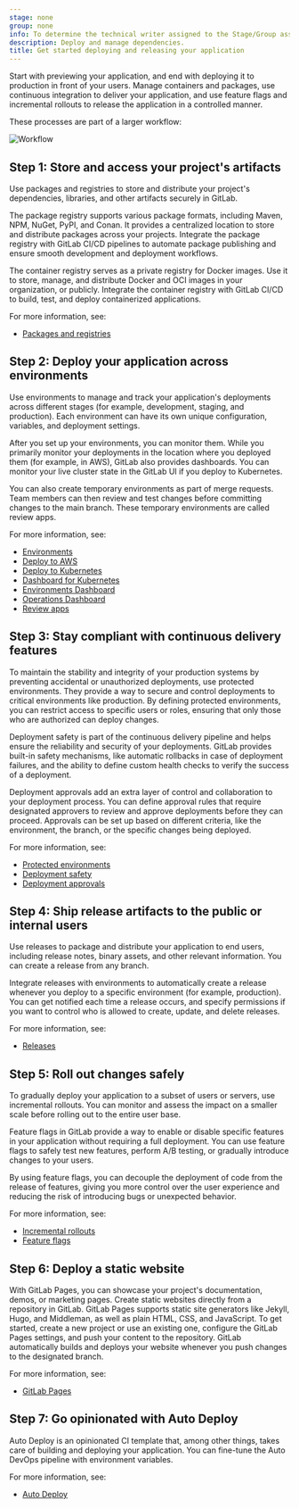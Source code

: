 ```yaml
---
stage: none
group: none
info: To determine the technical writer assigned to the Stage/Group associated with this page, see https://handbook.gitlab.com/handbook/product/ux/technical-writing/#assignments
description: Deploy and manage dependencies.
title: Get started deploying and releasing your application
---
```


Start with previewing your application, and end with deploying
it to production in front of your users. Manage containers and packages, use
continuous integration to deliver your application, and use feature flags
and incremental rollouts to release the application in a controlled manner.

These processes are part of a larger workflow:

![Workflow](img/get_started_release_v16_11.png)

## Step 1: Store and access your project's artifacts

Use packages and registries to store and distribute your project's dependencies,
libraries, and other artifacts securely in GitLab.

The package registry supports various package formats, including Maven,
NPM, NuGet, PyPI, and Conan. It provides a centralized location to store
and distribute packages across your projects. Integrate the package registry
with GitLab CI/CD pipelines to automate package publishing and ensure smooth
development and deployment workflows.

The container registry serves as a private registry for Docker images.
Use it to store, manage, and distribute Docker and OCI images in your organization, or publicly.
Integrate the container registry with GitLab CI/CD to build, test, and deploy containerized
applications.

For more information, see:

- [Packages and registries](../packages/_index.md)

## Step 2: Deploy your application across environments

Use environments to manage and track your application's
deployments across different stages (for example, development, staging,
and production). Each environment can have its own unique configuration,
variables, and deployment settings.

After you set up your environments, you can monitor them. While you
primarily monitor your deployments in the location where you deployed them
(for example, in AWS), GitLab also provides dashboards.
You can monitor your live cluster state in the GitLab UI if you deploy to Kubernetes.

You can also create temporary environments as part of merge requests.
Team members can then review and test changes before committing changes to
the main branch. These temporary environments are called review apps.

For more information, see:

- [Environments](../../ci/environments/_index.md)
- [Deploy to AWS](../../ci/cloud_deployment/_index.md)
- [Deploy to Kubernetes](../clusters/agent/_index.md)
- [Dashboard for Kubernetes](../../ci/environments/kubernetes_dashboard.md)
- [Environments Dashboard](../../ci/environments/environments_dashboard.md)
- [Operations Dashboard](../operations_dashboard/_index.md)
- [Review apps](../../ci/review_apps/_index.md)

## Step 3: Stay compliant with continuous delivery features

To maintain the stability and integrity of your production systems by
preventing accidental or unauthorized deployments, use protected environments.
They provide a way to secure and control deployments to critical environments like production.
By defining protected environments, you can restrict access to specific users or roles,
ensuring that only those who are authorized can deploy changes.

Deployment safety is part of the continuous delivery pipeline and helps ensure the reliability
and security of your deployments. GitLab provides built-in safety mechanisms,
like automatic rollbacks in case of deployment failures, and the ability to define custom
health checks to verify the success of a deployment.

Deployment approvals add an extra layer of control and collaboration to your deployment process.
You can define approval rules that require designated approvers to review and approve deployments
before they can proceed. Approvals can be set up based on different criteria, like the environment,
the branch, or the specific changes being deployed.

For more information, see:

- [Protected environments](../../ci/environments/protected_environments.md)
- [Deployment safety](../../ci/environments/deployment_safety.md)
- [Deployment approvals](../../ci/environments/deployment_approvals.md)

## Step 4: Ship release artifacts to the public or internal users

Use releases to package and distribute your application to end users,
including release notes, binary assets, and other relevant information.
You can create a release from any branch.

Integrate releases with environments to automatically
create a release whenever you deploy to a specific environment (for example, production).
You can get notified each time a release occurs, and specify
permissions if you want to control who is allowed to create, update, and delete releases.

For more information, see:

- [Releases](../project/releases/_index.md)

## Step 5: Roll out changes safely

To gradually deploy your application to a subset of users or servers, use incremental rollouts.
You can monitor and assess the impact on a smaller scale before rolling out to the entire user base.

Feature flags in GitLab provide a way to enable or disable specific features in your application
without requiring a full deployment. You can use feature flags to safely test new features,
perform A/B testing, or gradually introduce changes to your users.

By using feature flags, you can decouple the deployment of code from the release of features,
giving you more control over the user experience and reducing the risk of introducing bugs
or unexpected behavior.

For more information, see:

- [Incremental rollouts](../../ci/environments/incremental_rollouts.md)
- [Feature flags](../../operations/feature_flags.md)

## Step 6: Deploy a static website

With GitLab Pages, you can showcase your project's documentation, demos, or marketing pages.
Create static websites directly from a repository in GitLab. GitLab Pages supports
static site generators like Jekyll, Hugo, and Middleman, as well as plain HTML,
CSS, and JavaScript. To get started, create a new project or use an existing one,
configure the GitLab Pages settings, and push your content to the repository.
GitLab automatically builds and deploys your website whenever you push changes to the designated branch.

For more information, see:

- [GitLab Pages](../project/pages/_index.md)

## Step 7: Go opinionated with Auto Deploy

Auto Deploy is an opinionated CI template that, among other things, takes care of building
and deploying your application. You can fine-tune the Auto DevOps pipeline with environment variables.

For more information, see:

- [Auto Deploy](../../topics/autodevops/stages.md#auto-deploy)
